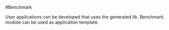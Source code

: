 #Benchmark

User applications can be developed that uses the generated lib.
Benchmark module can be used as application template.